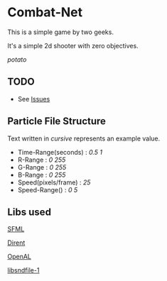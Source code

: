 Combat-Net
==========

This is a simple game by two geeks.

It's a simple 2d shooter with zero objectives. 

*potato*

TODO
----
* See [Issues](https://github.com/Oscillation/Combat-Net/issues)

Particle File Structure
-----------------------

Text written in *cursive* represents an example value.

* Time-Range(seconds) : *0.5 1*
* R-Range : *0 255*
* G-Range : *0 255*
* B-Range : *0 255*
* Speed(pixels/frame) : *25*
* Speed-Range() : *0 5*

Libs used
---------

[SFML](http://www.sfml-dev.org/download.php)

[Dirent](http://softagalleria.net/dirent.php)

[OpenAL](http://kcat.strangesoft.net/openal.html)

[libsndfile-1](http://www.mega-nerd.com/libsndfile/)
